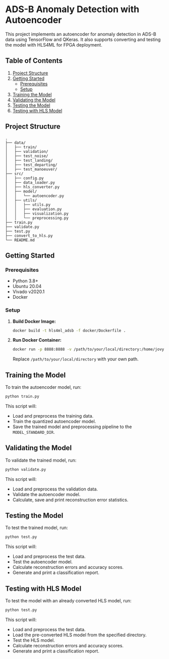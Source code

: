 # ADS-B Anomaly Detection with Autoencoder

This project implements an autoencoder for anomaly detection in ADS-B data using TensorFlow and QKeras. It also supports converting and testing the model with HLS4ML for FPGA deployment.

## Table of Contents

1. [Project Structure](#project-structure)
2. [Getting Started](#getting-started)
    - [Prerequisites](#prerequisites)
    - [Setup](#setup)
3. [Training the Model](#training-the-model)
4. [Validating the Model](#validating-the-model)
5. [Testing the Model](#testing-the-model)
6. [Testing with HLS Model](#testing-with-hls-model)

## Project Structure

```
.
├── data/
│   ├── train/
│   ├── validation/
│   ├── test_noise/
│   ├── test_landing/
│   ├── test_departing/
│   ├── test_manoeuver/
├── src/
│   ├── config.py
│   ├── data_loader.py
│   ├── hls_converter.py
│   ├── model/
│   │   └── autoencoder.py
│   ├── utils/
│   │   ├── utils.py
│   │   ├── evaluation.py
│   │   ├── visualization.py
│   │   └── preprocessing.py
├── train.py
├── validate.py
├── test.py
├── convert_to_hls.py
└── README.md
```

## Getting Started

### Prerequisites

- Python 3.8+
- Ubuntu 20.04 
- Vivado v2020.1
- Docker

### Setup

1. **Build Docker Image:**

   ```bash
   docker build -t hls4ml_adsb -f docker/Dockerfile .
   ```

2. **Run Docker Container:**

   ```bash
   docker run -p 8888:8888 -v /path/to/your/local/directory:/home/jovyan/work -it hls4ml_adsb
   ```

   Replace `/path/to/your/local/directory` with your own path.

## Training the Model

To train the autoencoder model, run:

```bash
python train.py
```

This script will:

- Load and preprocess the training data.
- Train the quantized autoencoder model.
- Save the trained model and preprocessing pipeline to the `MODEL_STANDARD_DIR`.

## Validating the Model

To validate the trained model, run:

```bash
python validate.py
```

This script will:

- Load and preprocess the validation data.
- Validate the autoencoder model.
- Calculate, save and print reconstruction error statistics.

## Testing the Model

To test the trained model, run:

```bash
python test.py
```

This script will:

- Load and preprocess the test data.
- Test the autoencoder model.
- Calculate reconstruction errors and accuracy scores.
- Generate and print a classification report.

## Testing with HLS Model

To test the model with an already converted HLS model, run:

```bash
python test.py
```

This script will:

- Load and preprocess the test data.
- Load the pre-converted HLS model from the specified directory.
- Test the HLS model.
- Calculate reconstruction errors and accuracy scores.
- Generate and print a classification report.